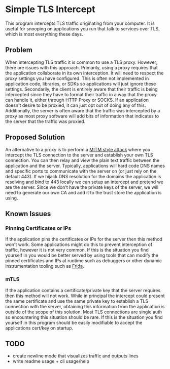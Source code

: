 
# Simple TLS Intercept

This program intercepts TLS traffic originating from your computer. It is
useful for snooping on applications you run that talk to services over TLS,
which is most everything these days.

## Problem

When intercepting TLS traffic it is common to use a TLS proxy. However, there
are issues with this approach. Primarily, using a proxy requires that the
application collaborate in its own interception. It will need to respect the
proxy settings you have configured. This is often not implemented in
application code, libraries, or SDKs so applications will just ignore these
settings. Secondarily, the client is entirely aware that their traffic is being
intercepted since they have to format their traffic in a way that the proxy can
handle it, either through HTTP Proxy or SOCKS. If an application doesn't desire
to be proxied, it can just opt out of doing any of this. Additionally, the
server is often aware that the traffic was intercepted by a proxy as most proxy
software will add bits of information that indicates to the server that the
traffic was proxied.

## Proposed Solution

An alternative to a proxy is to perform a [MITM style attack][mitm-attack]
where you intercept the TLS connection to the server and establish your own TLS
connection. You can then relay and view the plain text traffic between the
application and the server. Typically, applications will hard code DNS names
and specific ports to communicate with the server on (or just rely on the
default 443). If we hijack DNS resolution for the domains the application is
resolving and bind to 443 locally we can setup an intercept and pretend we are
the server. Since we don't have the private keys of the server, we will need to
generate our own CA and add it to the trust store the application is using.

## Known Issues

### Pinning Certificates or IPs

If the application pins the certificates or IPs for the server then this method
won't work. Some applications might do this to prevent interception of traffic,
however it is not very common. If this is the situation you find yourself in
you would be better served by using tools that can modify the pinned
certificates and IPs at runtime such as debuggers or other dynamic
instrumentation tooling such as [Frida][frida].

### mTLS

If the application contains a certificate/private key that the server requires
then this method will not work. While in principal the intercept could present
the same certificate and use the same private key to establish a TLS connection
with the server, obtaining this information from the application is outside of
the scope of this solution. Most TLS connections are single auth so
encountering this situation should be rare. If this is the situation you find
yourself in this program should be easily modifiable to accept the applications
cert/key on startup.

## TODO

- create newline mode that visualizes traffic and outputs lines
- write readme usage + cli usage/help

[mitm-attack]: https://en.wikipedia.org/wiki/Man-in-the-middle_attack
[frida]: https://frida.re
